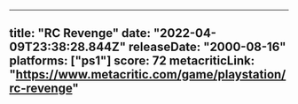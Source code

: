 
---
title: "RC Revenge"
date: "2022-04-09T23:38:28.844Z"
releaseDate: "2000-08-16"
platforms: ["ps1"]
score: 72
metacriticLink: "https://www.metacritic.com/game/playstation/rc-revenge"
---
